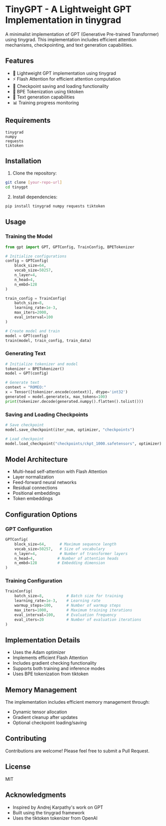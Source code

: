 # TinyGPT - A Lightweight GPT Implementation in tinygrad

A minimalist implementation of GPT (Generative Pre-trained Transformer) using tinygrad. This implementation includes efficient attention mechanisms, checkpointing, and text generation capabilities.

## Features

- 🚀 Lightweight GPT implementation using tinygrad
- ⚡ Flash Attention for efficient attention computation
- 💾 Checkpoint saving and loading functionality
- 🔄 BPE Tokenization using tiktoken
- 📝 Text generation capabilities
- 📊 Training progress monitoring

## Requirements

```
tinygrad
numpy
requests
tiktoken
```

## Installation

1. Clone the repository:
```bash
git clone [your-repo-url]
cd tinygpt
```

2. Install dependencies:
```bash
pip install tinygrad numpy requests tiktoken
```

## Usage

### Training the Model

```python
from gpt import GPT, GPTConfig, TrainConfig, BPETokenizer

# Initialize configurations
config = GPTConfig(
    block_size=64,
    vocab_size=50257,
    n_layer=4,
    n_head=4,
    n_embd=128
)

train_config = TrainConfig(
    batch_size=8,
    learning_rate=1e-3,
    max_iters=2000,
    eval_interval=100
)

# Create model and train
model = GPT(config)
train(model, train_config, train_data)
```

### Generating Text

```python
# Initialize tokenizer and model
tokenizer = BPETokenizer()
model = GPT(config)

# Generate text
context = "ROMEO:"
x = Tensor([tokenizer.encode(context)], dtype='int32')
generated = model.generate(x, max_tokens=100)
print(tokenizer.decode(generated.numpy().flatten().tolist()))
```

### Saving and Loading Checkpoints

```python
# Save checkpoint
model.save_checkpoint(iter_num, optimizer, "checkpoints")

# Load checkpoint
model.load_checkpoint("checkpoints/ckpt_1000.safetensors", optimizer)
```

## Model Architecture

- Multi-head self-attention with Flash Attention
- Layer normalization
- Feed-forward neural networks
- Residual connections
- Positional embeddings
- Token embeddings

## Configuration Options

### GPT Configuration
```python
GPTConfig(
    block_size=64,      # Maximum sequence length
    vocab_size=50257,   # Size of vocabulary
    n_layer=4,          # Number of transformer layers
    n_head=4,          # Number of attention heads
    n_embd=128         # Embedding dimension
)
```

### Training Configuration
```python
TrainConfig(
    batch_size=8,          # Batch size for training
    learning_rate=1e-3,    # Learning rate
    warmup_steps=100,      # Number of warmup steps
    max_iters=1000,        # Maximum training iterations
    eval_interval=100,     # Evaluation frequency
    eval_iters=20          # Number of evaluation iterations
)
```

## Implementation Details

- Uses the Adam optimizer
- Implements efficient Flash Attention
- Includes gradient checking functionality
- Supports both training and inference modes
- Uses BPE tokenization from tiktoken

## Memory Management

The implementation includes efficient memory management through:
- Dynamic tensor allocation
- Gradient cleanup after updates
- Optional checkpoint loading/saving

## Contributing

Contributions are welcome! Please feel free to submit a Pull Request.

## License

MIT 

## Acknowledgments

- Inspired by Andrej Karpathy's work on GPT
- Built using the tinygrad framework
- Uses the tiktoken tokenizer from OpenAI
